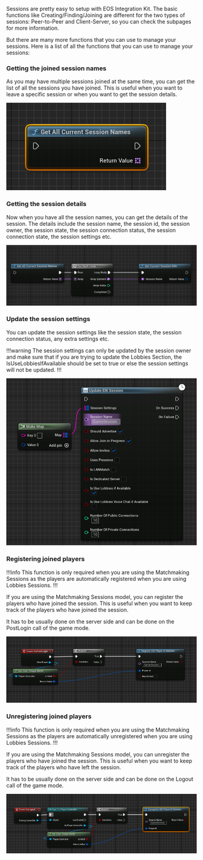 Sessions are pretty easy to setup with EOS Integration Kit. The basic functions like Creating/Finding/Joining are different for the two types of sessions: Peer-to-Peer and Client-Server, so you can check the subpages for more information. 

But there are many more functions that you can use to manage your sessions. Here is a list of all the functions that you can use to manage your sessions:

### Getting the joined session names

As you may have multiple sessions joined at the same time, you can get the list of all the sessions you have joined. This is useful when you want to leave a specific session or when you want to get the session details.

![Joined Session Names](image.png)

### Getting the session details

Now when you have all the session names, you can get the details of the session. The details include the session name, the session id, the session owner, the session state, the session connection status, the session connection state, the session settings etc. 

![Joined Session Details](image-1.png)

### Update the session settings

You can update the session settings like the session state, the session connection status, any extra settings etc.

!!!warning
The session settings can only be updated by the session owner and make sure that if you are trying to update the Lobbies Section, the IsUseLobbiesIfAvailable should be set to true or else the session settings will not be updated.
!!!

![Update Session](image-2.png)


### Registering joined players

!!!info
This function is only required when you are using the Matchmaking Sessions as the players are automatically registered when you are using Lobbies Sessions.
!!!

If you are using the Matchmaking Sessions model, you can register the players who have joined the session. This is useful when you want to keep track of the players who have joined the session.

It has to be usually done on the server side and can be done on the PostLogin call of the game mode.

![Register Player](image-3.png)

### Unregistering joined players

!!!info
This function is only required when you are using the Matchmaking Sessions as the players are automatically unregistered when you are using Lobbies Sessions.
!!!

If you are using the Matchmaking Sessions model, you can unregister the players who have joined the session. This is useful when you want to keep track of the players who have left the session.

It has to be usually done on the server side and can be done on the Logout call of the game mode.

![Unregister Player](image-4.png)